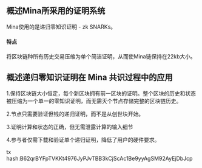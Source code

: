 ## 概述Mina所采用的证明系统

Mina使用的是递归零知识证明 - zk SNARKs。

#### 特点

将区块链种所有历史交易压缩为单个简洁证明，从而使Mina链保持在22kb大小。

## 概述递归零知识证明在 Mina 共识过程中的应用

1.保持区块链大小恒定，每个新区块拥有前一区块的证明。整个区块的历史和状态被压缩为一个单一的零知识证明，而无需灭个节点存储完整的区块链历史。

2.节点只需要验证但钱的递归证明，而不是从创世块开始。

3.证明计算和状态的正确，但无需泄露计算的输入细节

4.参与者仅需下载和验证单个递归证明，降低了用户的硬件要求。

tx hash:B62qrBYFpTVKKt4976JyPJvTBB3kCjScAc1Be9yyAgSM92AyEjDbJcp
